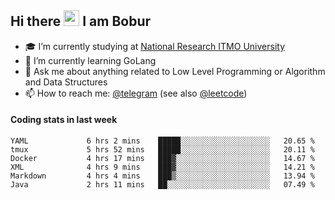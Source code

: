 ## Hi there <img src="https://media.giphy.com/media/hvRJCLFzcasrR4ia7z/giphy.gif" width="25px" height="25px"> I am Bobur

- :mortar_board: I’m currently studying at [National Research ITMO University](https://itmo.ru/)
- :seedling: I’m currently learning GoLang
- :speech_balloon: Ask me about anything related to Low Level Programming or Algorithm and Data Structures
- :mailbox: How to reach me: [@telegram](https://t.me/octoant) (see also [@leetcode](https://leetcode.com/octoant/))    

#### Coding stats in last week

<!--START_SECTION:waka-->

```text
YAML             6 hrs 2 mins    █████░░░░░░░░░░░░░░░░░░░░   20.65 %
tmux             5 hrs 52 mins   █████░░░░░░░░░░░░░░░░░░░░   20.11 %
Docker           4 hrs 17 mins   ███▓░░░░░░░░░░░░░░░░░░░░░   14.67 %
XML              4 hrs 9 mins    ███▓░░░░░░░░░░░░░░░░░░░░░   14.21 %
Markdown         4 hrs 4 mins    ███▒░░░░░░░░░░░░░░░░░░░░░   13.94 %
Java             2 hrs 11 mins   ██░░░░░░░░░░░░░░░░░░░░░░░   07.49 %
```

<!--END_SECTION:waka-->
